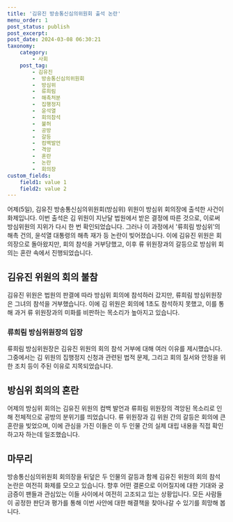 ```yaml
---
title: '김유진 방송통신심의위원회 출석 논란'
menu_order: 1
post_status: publish
post_excerpt: 
post_date: 2024-03-08 06:30:21
taxonomy:
    category:
        - 사회
    post_tag:
        - 김유진
        -  방송통신심의위원회
        -  방심위
        -  류희림
        -  해촉처분
        -  집행정지
        -  윤석열
        -  회의참석
        -  불허
        -  공방
        -  갈등
        -  컴백발언
        -  격앙
        -  혼란
        -  논란
        -  회의장
custom_fields:
    field1: value 1
    field2: value 2
---
```


어제(5일), 김유진 방송통신심의위원회(방심위) 위원이 방심위 회의장에 출석한 사건이 화제입니다. 이번 출석은 김 위원이 지난달 법원에서 받은 결정에 따른 것으로, 이로써 방심위원의 지위가 다시 한 번 확인되었습니다. 그러나 이 과정에서 '류희림 방심위'의 해촉 건의, 윤석열 대통령의 해촉 재가 등 논란이 빚어졌습니다. 이에 김유진 위원은 회의장으로 돌아왔지만, 회의 참석을 거부당했고, 이후 류 위원장과의 갈등으로 방심위 회의는 혼란 속에서 진행되었습니다.
## 김유진 위원의 회의 불참
김유진 위원은 법원의 판결에 따라 방심위 회의에 참석하러 갔지만, 류희림 방심위원장은 그녀의 참석을 거부했습니다. 이에 김 위원은 회의에 1초도 참석하지 못했고, 이를 통해 과거 류 위원장과의 미화를 비판하는 목소리가 높아지고 있습니다.
### 류희림 방심위원장의 입장
류희림 방심위원장은 김유진 위원의 회의 참석 거부에 대해 여러 이유를 제시했습니다. 그중에서는 김 위원의 집행정지 신청과 관련된 법적 문제, 그리고 회의 질서와 안정을 위한 조치 등이 주된 이유로 지목되었습니다.
## 방심위 회의의 혼란
어제의 방심위 회의는 김유진 위원의 컴백 발언과 류희림 위원장의 격앙된 목소리로 인해 전체적으로 공방의 분위기를 띄었습니다. 류 위원장과 김 위원 간의 갈등은 회의에 큰 혼란을 빚었으며, 이에 관심을 가진 이들은 이 두 인물 간의 실제 대립 내용을 직접 확인하고자 하는데 일조했습니다.
## 마무리
방송통신심의위원회 회의장을 뒤덮은 두 인물의 갈등과 함께 김유진 위원의 회의 참석 논란은 여전히 화제를 모으고 있습니다. 향후 어떤 결론으로 이어질지에 대한 기대와 궁금증이 팬들과 관심있는 이들 사이에서 여전히 고조되고 있는 상황입니다. 모든 사람들이 공정한 판단과 평가를 통해 이번 사안에 대한 해결책을 찾아나갈 수 있기를 희망해 봅니다.
